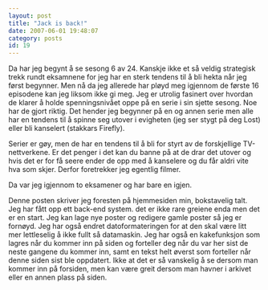 ```yaml
---
layout: post
title: "Jack is back!"
date: 2007-06-01 19:48:07
category: posts
id: 19
---
```

Da har jeg begynt å se sesong 6 av 24. Kanskje ikke et så veldig strategisk trekk rundt eksamnene for jeg har en sterk tendens til å bli hekta når jeg først begynner. Men nå da jeg allerede har pløyd meg igjennom de første 16 episodene kan jeg liksom ikke gi meg. Jeg er utrolig fasinert over hvordan de klarer å holde spenningsnivået oppe på en serie i sin sjette sesong. Noe har de gjort riktig. Det hender jeg begynner på en og annen serie men alle har en tendens til å spinne seg utover i evigheten (jeg ser stygt på deg Lost) eller bli kanselert (stakkars Firefly). 

Serier er gøy, men de har en tendens til å bli for styrt av de forskjellige TV-nettverkene. Er det penger i det kan du banne på at de drar det utover og hvis det er for få seere ender de opp med å kanselere og du får aldri vite hva som skjer. Derfor foretrekker jeg egentlig filmer. 

Da var jeg igjennom to eksamener og har bare en igjen. 

Denne posten skriver jeg foresten på hjemmesiden min, bokstavelig talt. Jeg har fått opp ett back-end system. det er ikke rare greiene enda men det er en start. Jeg kan lage nye poster og redigere gamle poster så jeg er fornøyd. Jeg har også endret datoformateringen for at den skal være litt mer lettleselig å ikke fullt så datamaskin. Jeg har også en kakefunksjon som lagres når du kommer inn på siden og forteller deg når du var her sist de neste gangene du kommer inn, samt en tekst helt øverst som forteller når denne siden sist ble oppdatert. Ikke at det er så vanskelig å se dersom man kommer inn på forsiden, men kan være greit dersom man havner i arkivet eller en annen plass på siden.